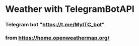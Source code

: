 # Weather with TelegramBotAPI

### Telegram bot "https://t.me/MyITC_bot"
### from https://home.openweathermap.org/

